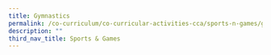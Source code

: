 ```yaml
---
title: Gymnastics
permalink: /co-curriculum/co-curricular-activities-cca/sports-n-games/gymnastics
description: ""
third_nav_title: Sports & Games
---
```

